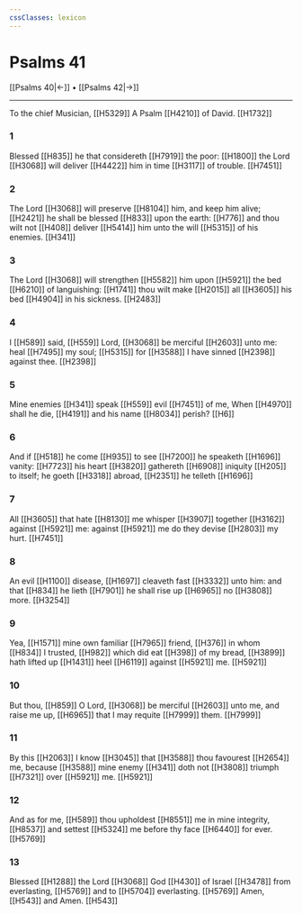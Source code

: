 ```yaml
---
cssClasses: lexicon
---
```

# Psalms 41

[[Psalms 40|←]] • [[Psalms 42|→]]

---

To the chief Musician, [[H5329]] A Psalm [[H4210]] of David. [[H1732]]

### 1
Blessed [[H835]] he that considereth [[H7919]] the poor: [[H1800]] the Lord [[H3068]] will deliver [[H4422]] him in time [[H3117]] of trouble. [[H7451]]

### 2
The Lord [[H3068]] will preserve [[H8104]] him, and keep him alive; [[H2421]] he shall be blessed [[H833]] upon the earth: [[H776]] and thou wilt not [[H408]] deliver [[H5414]] him unto the will [[H5315]] of his enemies. [[H341]]

### 3
The Lord [[H3068]] will strengthen [[H5582]] him upon [[H5921]] the bed [[H6210]] of languishing: [[H1741]] thou wilt make [[H2015]] all [[H3605]] his bed [[H4904]] in his sickness. [[H2483]]

### 4
I [[H589]] said, [[H559]] Lord, [[H3068]] be merciful [[H2603]] unto me: heal [[H7495]] my soul; [[H5315]] for [[H3588]] I have sinned [[H2398]] against thee. [[H2398]]

### 5
Mine enemies [[H341]] speak [[H559]] evil [[H7451]] of me, When [[H4970]] shall he die, [[H4191]] and his name [[H8034]] perish? [[H6]]

### 6
And if [[H518]] he come [[H935]] to see [[H7200]] he speaketh [[H1696]] vanity: [[H7723]] his heart [[H3820]] gathereth [[H6908]] iniquity [[H205]] to itself; he goeth [[H3318]] abroad, [[H2351]] he telleth [[H1696]]

### 7
All [[H3605]] that hate [[H8130]] me whisper [[H3907]] together [[H3162]] against [[H5921]] me: against [[H5921]] me do they devise [[H2803]] my hurt. [[H7451]]

### 8
An evil [[H1100]] disease, [[H1697]] cleaveth fast [[H3332]] unto him: and that [[H834]] he lieth [[H7901]] he shall rise up [[H6965]] no [[H3808]] more. [[H3254]]

### 9
Yea, [[H1571]] mine own familiar [[H7965]] friend, [[H376]] in whom [[H834]] I trusted, [[H982]] which did eat [[H398]] of my bread, [[H3899]] hath lifted up [[H1431]] heel [[H6119]] against [[H5921]] me. [[H5921]]

### 10
But thou, [[H859]] O Lord, [[H3068]] be merciful [[H2603]] unto me, and raise me up, [[H6965]] that I may requite [[H7999]] them. [[H7999]]

### 11
By this [[H2063]] I know [[H3045]] that [[H3588]] thou favourest [[H2654]] me, because [[H3588]] mine enemy [[H341]] doth not [[H3808]] triumph [[H7321]] over [[H5921]] me. [[H5921]]

### 12
And as for me, [[H589]] thou upholdest [[H8551]] me in mine integrity, [[H8537]] and settest [[H5324]] me before thy face [[H6440]] for ever. [[H5769]]

### 13
Blessed [[H1288]] the Lord [[H3068]] God [[H430]] of Israel [[H3478]] from everlasting, [[H5769]] and to [[H5704]] everlasting. [[H5769]] Amen, [[H543]] and Amen. [[H543]]